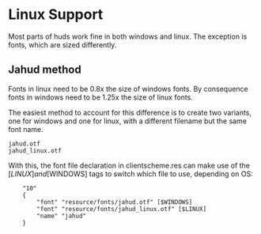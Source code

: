 # Linux Support

Most parts of huds work fine in both windows and linux. The exception is fonts, which are sized differently.

## Jahud method

Fonts in linux need to be 0.8x the size of windows fonts. By consequence fonts in windows need to be 1.25x the size of linux fonts.

The easiest method to account for this difference is to create two variants, one for windows and one for linux, with a different filename but the same font name.
```
jahud.otf
jahud_linux.otf
```

With this, the font file declaration in clientscheme.res can make use of the [$LINUX] and [$WINDOWS] tags to switch which file to use, depending on OS:
```
	"10"
	{
		"font" "resource/fonts/jahud.otf" [$WINDOWS]
		"font" "resource/fonts/jahud_linux.otf" [$LINUX]
		"name" "jahud"
	}
```